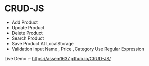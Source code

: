 # CRUD-JS

- Add Product
- Update Product
- Delete Product
- Search Product
- Save Product At LocalStorage
- Validation Input Name , Price , Category Use Regular Expression

Live Demo :- https://assem1637.github.io/CRUD-JS/
